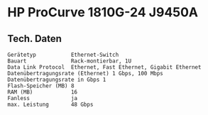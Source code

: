 # HP ProCurve 1810G-24 J9450A

## Tech. Daten
```
Gerätetyp           Ethernet-Switch
Bauart              Rack-montierbar, 1U
Data Link Protocol  Ethernet, Fast Ethernet, Gigabit Ethernet
Datenübertragungsrate (Ethernet) 1 Gbps, 100 Mbps
Datenübertragungsrate in Gbps 1
Flash-Speicher (MB) 8
RAM (MB)            16
Fanless             ja
max. Leistung       48 Gbps
```


